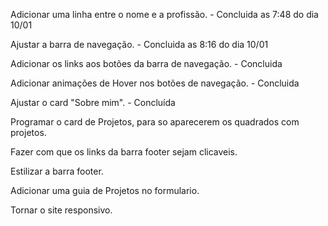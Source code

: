 Adicionar uma linha entre o nome e a profissão. - Concluida as 7:48 do dia 10/01

Ajustar a barra de navegação. - Concluida as 8:16 do dia 10/01

Adicionar os links aos botões da barra de navegação. - Concluida

Adicionar animações de Hover nos botões de navegação. - Concluida

Ajustar o card "Sobre mim". - Concluída

Programar o card de Projetos, para so aparecerem os quadrados com projetos.

Fazer com que os links da barra footer sejam clicaveis.

Estilizar a barra footer.

Adicionar uma guia de Projetos no formulario.

Tornar o site responsivo.
